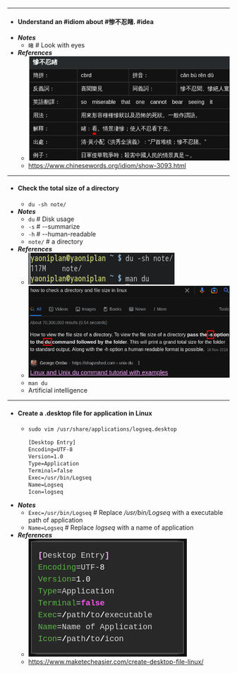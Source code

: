 - ---
- #### Understand an #idiom about #惨不忍睹. #idea
- ***Notes***
	- `睹` # Look with eyes
- ***References***
	- ![2022-12-19_16-43.png](./assets/2022-12-19_16-43_1671439415481_0.png)
	- https://www.chinesewords.org/idiom/show-3093.html
- ---
- #### Check the total size of a directory
    - `du -sh note/`
- ***Notes***
    - `du` # Disk usage
    - `-s` # --summarize
    - `-h` # --human-readable
    - `note/` # a directory
- ***References***
    - ![2022-12-19_15-42.png](./assets/2022-12-19_15-42_1671435742745_0.png)
    - ![2022-12-19_15-40.png](./assets/2022-12-19_15-40_1671435661120_0.png)
    - `man du`
    - Artificial intelligence
- ---
- #### Create a .desktop file for application in Linux
	- `sudo vim /usr/share/applications/logseq.desktop`
	  ```
	  [Desktop Entry]
	  Encoding=UTF-8
	  Version=1.0
	  Type=Application
	  Terminal=false
	  Exec=/usr/bin/Logseq
	  Name=Logseq
	  Icon=logseq
	  ```
- ***Notes***
	- `Exec=/usr/bin/Logseq` # Replace */usr/bin/Logseq* with a executable path of application
	- `Name=Logseq` # Replace *logseq* with a name of application
- ***References***
	- ![2022-12-19_15-24.png](./assets/2022-12-19_15-24_1671434703430_0.png)
	- https://www.maketecheasier.com/create-desktop-file-linux/
